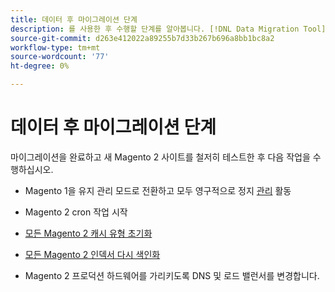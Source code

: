 ```yaml
---
title: 데이터 후 마이그레이션 단계
description: 를 사용한 후 수행할 단계를 알아봅니다. [!DNL Data Migration Tool] Magento 1에서 Magento 2으로 데이터를 마이그레이션하려면 다음을 수행하십시오.
source-git-commit: d263e412022a89255b7d33b267b696a8bb1bc8a2
workflow-type: tm+mt
source-wordcount: '77'
ht-degree: 0%

---
```



# 데이터 후 마이그레이션 단계

마이그레이션을 완료하고 새 Magento 2 사이트를 철저히 테스트한 후 다음 작업을 수행하십시오.

* Magento 1을 유지 관리 모드로 전환하고 모두 영구적으로 정지 [관리](https://glossary.magento.com/admin) 활동

* Magento 2 cron 작업 시작

* [모든 Magento 2 캐시 유형 초기화](../../../configuration/cli/manage-cache.md#clean-and-flush-cache-types)

* [모든 Magento 2 인덱서 다시 색인화](../../../configuration/cli/manage-indexers.md#reindex)

* Magento 2 프로덕션 하드웨어를 가리키도록 DNS 및 로드 밸런서를 변경합니다.
